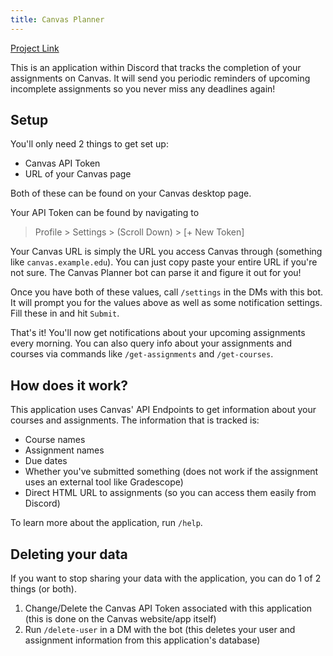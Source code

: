 ```yaml
---
title: Canvas Planner
---
```


[Project Link](https://github.com/zSuperx/canvasplanner)

This is an application within Discord that tracks the completion of your
assignments on Canvas. It will send you periodic reminders of upcoming
incomplete assignments so you never miss any deadlines again!

## Setup

You'll only need 2 things to get set up:

- Canvas API Token
- URL of your Canvas page

Both of these can be found on your Canvas desktop page.

Your API Token can be found by navigating to

> Profile > Settings > (Scroll Down) > [+ New Token]

Your Canvas URL is simply the URL you access Canvas through (something like
`canvas.example.edu`). You can just copy paste your entire URL if you're not
sure. The Canvas Planner bot can parse it and figure it out for you!

Once you have both of these values, call `/settings` in the DMs with this bot.
It will prompt you for the values above as well as some notification settings.
Fill these in and hit `Submit`.

That's it! You'll now get notifications about your upcoming assignments every
morning. You can also query info about your assignments and courses via commands
like `/get-assignments` and `/get-courses`.

## How does it work?

This application uses Canvas' API Endpoints to get information about your
courses and assignments. The information that is tracked is:

- Course names
- Assignment names
- Due dates
- Whether you've submitted something (does not work if the assignment uses an
  external tool like Gradescope)
- Direct HTML URL to assignments (so you can access them easily from Discord)

To learn more about the application, run `/help`.

## Deleting your data

If you want to stop sharing your data with the application, you can do 1 of 2
things (or both).

1. Change/Delete the Canvas API Token associated with this application (this is
   done on the Canvas website/app itself)
2. Run `/delete-user` in a DM with the bot (this deletes your user and
   assignment information from this application's database)
